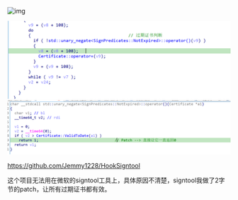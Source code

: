 ![img](./doc/demo.gif)


![img](./doc/certs.png)
![img](./doc/return0.png)














https://github.com/Jemmy1228/HookSigntool

这个项目无法用在微软的signtool工具上，具体原因不清楚，signtool我做了2字节的patch，让所有过期证书都有效。
